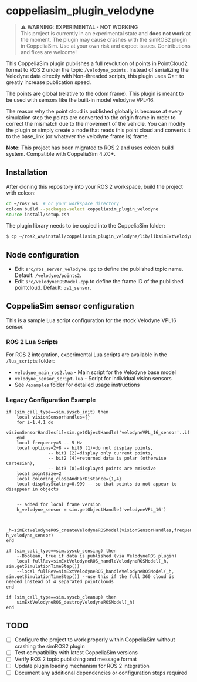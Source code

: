 # coppeliasim_plugin_velodyne

> ⚠️ **WARNING: EXPERIMENTAL - NOT WORKING**  
> This project is currently in an experimental state and **does not work** at the moment. The plugin may cause crashes with the simROS2 plugin in CoppeliaSim. Use at your own risk and expect issues. Contributions and fixes are welcome!

This CoppeliaSim plugin publishes a full revolution of points in PointCloud2 format to ROS 2 under the topic `/velodyne_points`.
Instead of serializing the Velodyne data directly with Non-threaded scripts, this plugin uses C++ to greatly increase publication speed.

The points are global (relative to the odom frame). This plugin is meant to be used with sensors like the built-in model velodyne VPL-16.

The reason why the point cloud is published globally is because at every simulation step the points are converted to the origin frame in order to correct the mismatch due to the movement of the vehicle. You can modify the plugin or simply create a node that reads this point cloud and converts it to the base_link (or whatever the velodyne frame is) frame.

**Note:** This project has been migrated to ROS 2 and uses colcon build system. Compatible with CoppeliaSim 4.7.0+.

## Installation

After cloning this repository into your ROS 2 workspace, build the project with colcon:

```sh
cd ~/ros2_ws  # or your workspace directory
colcon build --packages-select coppeliasim_plugin_velodyne
source install/setup.zsh
```

The plugin library needs to be copied into the CoppeliaSim folder:

```sh
$ cp ~/ros2_ws/install/coppeliasim_plugin_velodyne/lib/libsimExtVelodyneROS2.so $COPPELIASIM_ROOT_DIR
```

## Node configuration 

- Edit `src/ros_server_velodyne.cpp` to define the published topic name. Default: `/velodyne/points2`. 
- Edit `src/velodyneROSModel.cpp` to define the frame ID of the published pointcloud. Default: `os1_sensor`.


## CoppeliaSim sensor configuration

This is a sample Lua script configuration for the stock Velodyne VPL16 sensor.

### ROS 2 Lua Scripts

For ROS 2 integration, experimental Lua scripts are available in the `/lua_scripts` folder:
- `velodyne_main_ros2.lua` - Main script for the Velodyne base model
- `velodyne_sensor_script.lua` - Script for individual vision sensors
- See `/examples` folder for detailed usage instructions

### Legacy Configuration Example

```
if (sim_call_type==sim.syscb_init) then
    local visionSensorHandles={}
    for i=1,4,1 do
        visionSensorHandles[i]=sim.getObjectHandle('velodyneVPL_16_sensor'..i)
    end
    local frequency=5 -- 5 Hz
    local options=2+8 -- bit0 (1)=do not display points, 
                -- bit1 (2)=display only current points,
                -- bit2 (4)=returned data is polar (otherwise Cartesian), 
                -- bit3 (8)=displayed points are emissive
    local pointSize=2
    local coloring_closeAndFarDistance={1,4}
    local displayScaling=0.999 -- so that points do not appear to disappear in objects


	-- added for local frame version
	h_velodyne_sensor = sim.getObjectHandle('velodyneVPL_16')
	

    _h=simExtVelodyneROS_createVelodyneROSModel(visionSensorHandles,frequency,options,pointSize,coloring_closeAndFarDistance,displayScaling, h_velodyne_sensor)
end

if (sim_call_type==sim.syscb_sensing) then
    --Boolean, true if data is published (via VelodyneROS plugin)
    local fullRev=simExtVelodyneROS_handleVelodyneROSModel(_h, sim.getSimulationTimeStep()) 
    --local fullRev=simExtVelodyneROS_handleVelodyneROSModel(_h, sim.getSimulationTimeStep()) --use this if the full 360 cloud is needed instead of 4 separated pointclouds
end

if (sim_call_type==sim.syscb_cleanup) then
    simExtVelodyneROS_destroyVelodyneROSModel(_h)
end
```

## TODO

- [ ] Configure the project to work properly within CoppeliaSim without crashing the simROS2 plugin
- [ ] Test compatibility with latest CoppeliaSim versions
- [ ] Verify ROS 2 topic publishing and message format
- [ ] Update plugin loading mechanism for ROS 2 integration
- [ ] Document any additional dependencies or configuration steps required
